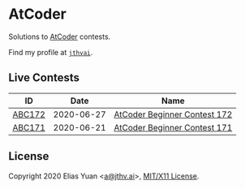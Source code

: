 <!-- SPDX-License-Identifier: X11 -->
# AtCoder

Solutions to [AtCoder](https://atcoder.jp/) contests.

Find my profile at [`jthvai`](https://atcoder.jp/users/jthvai).

## Live Contests

| ID                  | Date       | Name
| ---                 | ---        | ---
| [ABC172](./ABC172/) | 2020-06-27 | [AtCoder Beginner Contest 172](https://atcoder.jp/contests/abc172)
| [ABC171](./ABC171/) | 2020-06-21 | [AtCoder Beginner Contest 171](https://atcoder.jp/contests/abc171)

## License

Copyright 2020 Elias Yuan <<a@jthv.ai>>, [MIT/X11 License](https://jthv.ai/LICENSE/X11.txt).
